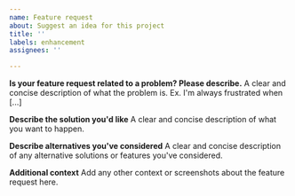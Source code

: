 ```yaml
---
name: Feature request
about: Suggest an idea for this project
title: ''
labels: enhancement
assignees: ''

---
```


<!--
Hello there! Thanks for your interest in making AppImageLauncher better. Your ideas are highly welcome. It's a tool for you, the users, after all!

Please try to describe your proposal as good as possible, including as many details as you can. Screenshots or mockups are welcome.
-->

**Is your feature request related to a problem? Please describe.**
A clear and concise description of what the problem is. Ex. I'm always frustrated when [...]

**Describe the solution you'd like**
A clear and concise description of what you want to happen.

**Describe alternatives you've considered**
A clear and concise description of any alternative solutions or features you've considered.

**Additional context**
Add any other context or screenshots about the feature request here.
